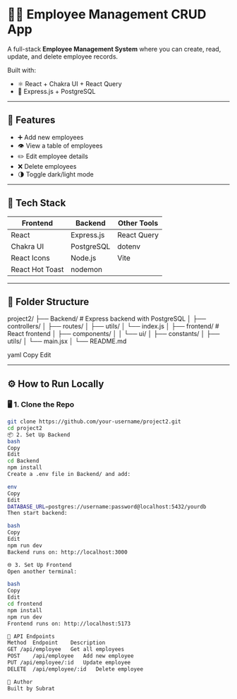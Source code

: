 # 🧑‍💼 Employee Management CRUD App

A full-stack **Employee Management System** where you can create, read, update, and delete employee records.

Built with:
- ⚛️ React + Chakra UI + React Query
- 🧠 Express.js + PostgreSQL

---

## 🚀 Features

- ➕ Add new employees
- 👁️ View a table of employees
- ✏️ Edit employee details
- ❌ Delete employees
- 🌗 Toggle dark/light mode

---

## 🧩 Tech Stack

| Frontend        | Backend         | Other Tools           |
|----------------|------------------|------------------------|
| React           | Express.js       | React Query            |
| Chakra UI       | PostgreSQL       | dotenv                 |
| React Icons     | Node.js          | Vite                   |
| React Hot Toast | nodemon          |                       |

---

## 📂 Folder Structure


project2/
├── Backend/ # Express backend with PostgreSQL
│ ├── controllers/
│ ├── routes/
│ ├── utils/
│ └── index.js
│
├── frontend/ # React frontend
│ ├── components/
│ │ └── ui/
│ ├── constants/
│ ├── utils/
│ └── main.jsx
│
└── README.md

yaml
Copy
Edit

---

## ⚙️ How to Run Locally

### 🖥️ 1. Clone the Repo

```bash
git clone https://github.com/your-username/project2.git
cd project2
📦 2. Set Up Backend
bash
Copy
Edit
cd Backend
npm install
Create a .env file in Backend/ and add:

env
Copy
Edit
DATABASE_URL=postgres://username:password@localhost:5432/yourdb
Then start backend:

bash
Copy
Edit
npm run dev
Backend runs on: http://localhost:3000

🌐 3. Set Up Frontend
Open another terminal:

bash
Copy
Edit
cd frontend
npm install
npm run dev
Frontend runs on: http://localhost:5173

🔗 API Endpoints
Method	Endpoint	Description
GET	/api/employee	Get all employees
POST	/api/employee	Add new employee
PUT	/api/employee/:id	Update employee
DELETE	/api/employee/:id	Delete employee

🙌 Author
Built by Subrat